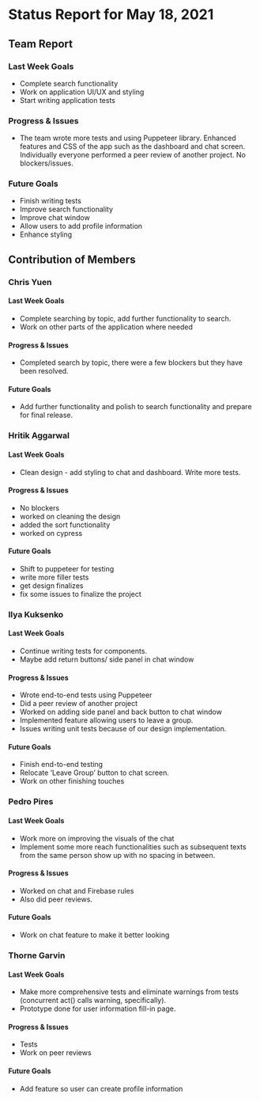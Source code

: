 # Status Report for May 18, 2021

## Team Report

### Last Week Goals

- Complete search functionality
- Work on application UI/UX and styling
- Start writing application tests

### Progress & Issues

- The team wrote more tests and using Puppeteer library. Enhanced features and
  CSS of the app such as the dashboard and chat screen. Individually everyone
  performed a peer review of another project. No blockers/issues.

### Future Goals

- Finish writing tests
- Improve search functionality
- Improve chat window
- Allow users to add profile information
- Enhance styling

## Contribution of Members

### Chris Yuen

#### Last Week Goals

- Complete searching by topic, add further functionality to search.
- Work on other parts of the application where needed

#### Progress & Issues

- Completed search by topic, there were a few blockers but they have been
  resolved.

#### Future Goals

- Add further functionality and polish to search functionality and prepare
  for final release.

### Hritik Aggarwal

#### Last Week Goals

- Clean design - add styling to chat and dashboard. Write more tests.

#### Progress & Issues

- No blockers
- worked on cleaning the design
- added the sort functionality
- worked on cypress

#### Future Goals

- Shift to puppeteer for testing
- write more filler tests
- get design finalizes
- fix some issues to finalize the project

### Ilya Kuksenko

#### Last Week Goals

- Continue writing tests for components.
- Maybe add return buttons/ side panel in chat window

#### Progress & Issues

- Wrote end-to-end tests using Puppeteer
- Did a peer review of another project
- Worked on adding side panel and back button to chat window
- Implemented feature allowing users to leave a group.
- Issues writing unit tests because of our design implementation.

#### Future Goals

- Finish end-to-end testing
- Relocate ‘Leave Group’ button to chat screen.
- Work on other finishing touches

### Pedro Pires

#### Last Week Goals

- Work more on improving the visuals of the chat
- Implement some more reach functionalities such as subsequent texts from the
  same person show up with no spacing in between.

#### Progress & Issues

- Worked on chat and Firebase rules
- Also did peer reviews.

#### Future Goals

- Work on chat feature to make it better looking

### Thorne Garvin

#### Last Week Goals

- Make more comprehensive tests and eliminate warnings from tests (concurrent
  act() calls warning, specifically).
- Prototype done for user information fill-in page.

#### Progress & Issues

- Tests
- Work on peer reviews

#### Future Goals

- Add feature so user can create profile information
